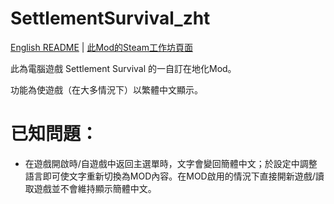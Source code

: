 # SettlementSurvival_zht
[English README](./README_eng.md) | [此Mod的Steam工作坊頁面](https://steamcommunity.com/sharedfiles/filedetails/?id=3140402190)

此為電腦遊戲 Settlement Survival 的一自訂在地化Mod。

功能為使遊戲（在大多情況下）以繁體中文顯示。

# 已知問題：
- 在遊戲開啟時/自遊戲中返回主選單時，文字會變回簡體中文；於設定中調整語言即可使文字重新切換為MOD內容。在MOD啟用的情況下直接開新遊戲/讀取遊戲並不會維持顯示簡體中文。
